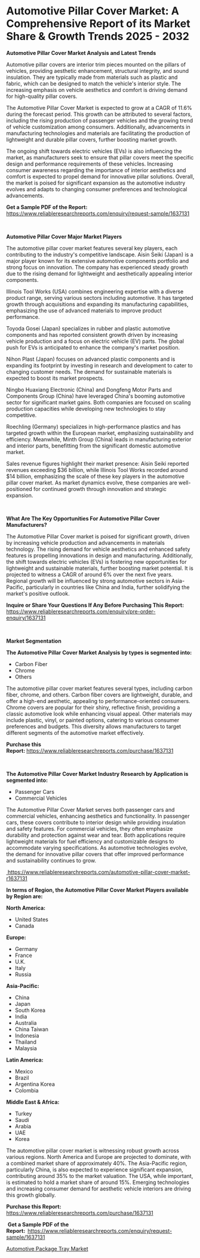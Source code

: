 <p><h1>Automotive Pillar Cover Market: A Comprehensive Report of its Market Share & Growth Trends 2025 - 2032</h1></p><p><strong>Automotive Pillar Cover Market Analysis and Latest Trends</strong></p>
<p><p>Automotive pillar covers are interior trim pieces mounted on the pillars of vehicles, providing aesthetic enhancement, structural integrity, and sound insulation. They are typically made from materials such as plastic and fabric, which can be designed to match the vehicle's interior style. The increasing emphasis on vehicle aesthetics and comfort is driving demand for high-quality pillar covers.</p><p>The Automotive Pillar Cover Market is expected to grow at a CAGR of 11.6% during the forecast period. This growth can be attributed to several factors, including the rising production of passenger vehicles and the growing trend of vehicle customization among consumers. Additionally, advancements in manufacturing technologies and materials are facilitating the production of lightweight and durable pillar covers, further boosting market growth.</p><p>The ongoing shift towards electric vehicles (EVs) is also influencing the market, as manufacturers seek to ensure that pillar covers meet the specific design and performance requirements of these vehicles. Increasing consumer awareness regarding the importance of interior aesthetics and comfort is expected to propel demand for innovative pillar solutions. Overall, the market is poised for significant expansion as the automotive industry evolves and adapts to changing consumer preferences and technological advancements.</p></p>
<p><strong>Get a Sample PDF of the Report:&nbsp;</strong> <a href="https://www.reliableresearchreports.com/enquiry/request-sample/1637131?utm_campaign=2395&utm_medium=2&utm_source=Github&utm_content=ia&utm_term=23032025&utm_id=automotive-pillar-cover">https://www.reliableresearchreports.com/enquiry/request-sample/1637131</a></p>
<p>&nbsp;</p>
<p><strong>Automotive Pillar Cover Major Market Players</strong></p>
<p><p>The automotive pillar cover market features several key players, each contributing to the industry's competitive landscape. Aisin Seiki (Japan) is a major player known for its extensive automotive components portfolio and strong focus on innovation. The company has experienced steady growth due to the rising demand for lightweight and aesthetically appealing interior components.</p><p>Illinois Tool Works (USA) combines engineering expertise with a diverse product range, serving various sectors including automotive. It has targeted growth through acquisitions and expanding its manufacturing capabilities, emphasizing the use of advanced materials to improve product performance.</p><p>Toyoda Gosei (Japan) specializes in rubber and plastic automotive components and has reported consistent growth driven by increasing vehicle production and a focus on electric vehicle (EV) parts. The global push for EVs is anticipated to enhance the company's market position.</p><p>Nihon Plast (Japan) focuses on advanced plastic components and is expanding its footprint by investing in research and development to cater to changing customer needs. The demand for sustainable materials is expected to boost its market prospects.</p><p>Ningbo Huaxiang Electronic (China) and Dongfeng Motor Parts and Components Group (China) have leveraged China's booming automotive sector for significant market gains. Both companies are focused on scaling production capacities while developing new technologies to stay competitive.</p><p>Roechling (Germany) specializes in high-performance plastics and has targeted growth within the European market, emphasizing sustainability and efficiency. Meanwhile, Minth Group (China) leads in manufacturing exterior and interior parts, benefitting from the significant domestic automotive market.</p><p>Sales revenue figures highlight their market presence: Aisin Seiki reported revenues exceeding $36 billion, while Illinois Tool Works recorded around $14 billion, emphasizing the scale of these key players in the automotive pillar cover market. As market dynamics evolve, these companies are well-positioned for continued growth through innovation and strategic expansion.</p></p>
<p>&nbsp;</p>
<p><strong>What Are The Key Opportunities For Automotive Pillar Cover Manufacturers?</strong></p>
<p><p>The Automotive Pillar Cover market is poised for significant growth, driven by increasing vehicle production and advancements in materials technology. The rising demand for vehicle aesthetics and enhanced safety features is propelling innovations in design and manufacturing. Additionally, the shift towards electric vehicles (EVs) is fostering new opportunities for lightweight and sustainable materials, further boosting market potential. It is projected to witness a CAGR of around 6% over the next five years. Regional growth will be influenced by strong automotive sectors in Asia-Pacific, particularly in countries like China and India, further solidifying the market's positive outlook.</p></p>
<p><strong>Inquire or Share Your Questions If Any Before Purchasing This Report:</strong> <a href="https://www.reliableresearchreports.com/enquiry/pre-order-enquiry/1637131?utm_campaign=2395&utm_medium=2&utm_source=Github&utm_content=ia&utm_term=23032025&utm_id=automotive-pillar-cover">https://www.reliableresearchreports.com/enquiry/pre-order-enquiry/1637131</a></p>
<p>&nbsp;</p>
<p><strong>Market Segmentation</strong></p>
<p><strong>The Automotive Pillar Cover Market Analysis by types is segmented into:</strong></p>
<p><ul><li>Carbon Fiber</li><li>Chrome</li><li>Others</li></ul></p>
<p><p>The automotive pillar cover market features several types, including carbon fiber, chrome, and others. Carbon fiber covers are lightweight, durable, and offer a high-end aesthetic, appealing to performance-oriented consumers. Chrome covers are popular for their shiny, reflective finish, providing a classic automotive look while enhancing visual appeal. Other materials may include plastic, vinyl, or painted options, catering to various consumer preferences and budgets. This diversity allows manufacturers to target different segments of the automotive market effectively.</p></p>
<p><strong>Purchase this Report:&nbsp;</strong><a href="https://www.reliableresearchreports.com/purchase/1637131?utm_campaign=2395&utm_medium=2&utm_source=Github&utm_content=ia&utm_term=23032025&utm_id=automotive-pillar-cover">https://www.reliableresearchreports.com/purchase/1637131</a></p>
<p>&nbsp;</p>
<p><strong>The Automotive Pillar Cover Market Industry Research by Application is segmented into:</strong></p>
<p><ul><li>Passenger Cars</li><li>Commercial Vehicles</li></ul></p>
<p><p>The Automotive Pillar Cover Market serves both passenger cars and commercial vehicles, enhancing aesthetics and functionality. In passenger cars, these covers contribute to interior design while providing insulation and safety features. For commercial vehicles, they often emphasize durability and protection against wear and tear. Both applications require lightweight materials for fuel efficiency and customizable designs to accommodate varying specifications. As automotive technologies evolve, the demand for innovative pillar covers that offer improved performance and sustainability continues to grow.</p></p>
<p><a href="https://www.reliableresearchreports.com/automotive-pillar-cover-market-r1637131?utm_campaign=2395&utm_medium=2&utm_source=Github&utm_content=ia&utm_term=23032025&utm_id=automotive-pillar-cover">&nbsp;https://www.reliableresearchreports.com/automotive-pillar-cover-market-r1637131</a></p>
<p><strong>In terms of Region, the Automotive Pillar Cover Market Players available by Region are:</strong></p>
<p>
    <p> <strong> North America: </strong>
        <ul>
            <li>United States</li>
            <li>Canada</li>
        </ul>
        </p> 
    <p> <strong> Europe: </strong>
        <ul>
            <li>Germany</li>
            <li>France</li>
            <li>U.K.</li>
            <li>Italy</li>
            <li>Russia</li>
        </ul>
        </p> 
    <p> <strong> Asia-Pacific: </strong>
        <ul>
            <li>China</li>
            <li>Japan</li>
            <li>South Korea</li>
            <li>India</li>
            <li>Australia</li>
            <li>China Taiwan</li>
            <li>Indonesia</li>
            <li>Thailand</li>
            <li>Malaysia</li>
        </ul>
        </p> 
    <p> <strong> Latin America: </strong>
        <ul>
            <li>Mexico</li>
            <li>Brazil</li>
            <li>Argentina Korea</li>
            <li>Colombia</li>
        </ul>
        </p> 
    <p> <strong> Middle East & Africa: </strong>
        <ul>
            <li>Turkey</li>
            <li>Saudi</li>
            <li>Arabia</li>
            <li>UAE</li>
            <li>Korea</li>
        </ul>
    </p>
    </p>
<p><p>The automotive pillar cover market is witnessing robust growth across various regions. North America and Europe are projected to dominate, with a combined market share of approximately 40%. The Asia-Pacific region, particularly China, is also expected to experience significant expansion, contributing around 35% to the market valuation. The USA, while important, is estimated to hold a market share of around 15%. Emerging technologies and increasing consumer demand for aesthetic vehicle interiors are driving this growth globally.</p></p>
<p><strong>Purchase this Report: </strong><a href="https://www.reliableresearchreports.com/purchase/1637131?utm_campaign=2395&utm_medium=2&utm_source=Github&utm_content=ia&utm_term=23032025&utm_id=automotive-pillar-cover">https://www.reliableresearchreports.com/purchase/1637131</a></p>
<p>&nbsp;<strong>Get a Sample PDF of the Report:&nbsp;&nbsp;</strong><a href="https://www.reliableresearchreports.com/enquiry/request-sample/1637131?utm_campaign=2395&utm_medium=2&utm_source=Github&utm_content=ia&utm_term=23032025&utm_id=automotive-pillar-cover">https://www.reliableresearchreports.com/enquiry/request-sample/1637131</a></p>
<p><strong></strong></p>
<p><p><a href="https://github.com/NargisHussain75/Market-Research-Report-List-1/blob/main/automotive-package-tray-market.md?utm_campaign=2395&utm_medium=2&utm_source=Github&utm_content=ia&utm_term=23032025&utm_id=automotive-pillar-cover">Automotive Package Tray Market</a></p></p>